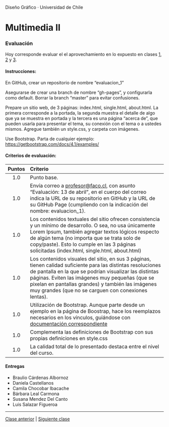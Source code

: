 Diseño Gráfico · Universidad de Chile

# Multimedia II

### Evaluación

Hoy corresponde evaluar el el aprovechamiento en lo expuesto en clases [1](https://github.com/profesorfaco/multimedia2_1/), [2](https://github.com/profesorfaco/multimedia2_2/) y [3](https://github.com/profesorfaco/multimedia2_3/).

#### Instrucciones:

En GitHub, crear un repositorio de nombre “evaluacion_1”

Asegurarse de crear una branch de nombre “gh-pages”, y configurarla como default. Borrar la branch “master” para evitar confusiones.

Prepare un sitio web, de 3 páginas: index.html, single.html, about.html. La primera corresponde a la portada, la segunda muestra el detalle de algo que ya se muestra en portada y la tercera es una página “acerca de”, que pueden usarla para presentar el tema, su conexión con el tema o a ustedes mismos. Agregue también un style.css, y carpeta con imágenes.

Use Bootstrap. Parta de cualquier ejemplo: https://getbootstrap.com/docs/4.1/examples/

#### Criterios de evaluación:

| Puntos | Criterio |
|:---:|:---|
| 1.0 | Punto base. |
| 1.0 | Envía correo a profesor@faco.cl, con asunto “Evaluación: 13 de abril”, en el cuerpo del correo indica la URL de su repositorio en GitHub y la URL de su GitHub Page (cumpliendo con la indicación del nombre: evaluacion_1).     |
| 1.0 | Los contenidos textuales del sitio ofrecen consistencia y un mínimo de desarrollo. O sea, no usa únicamente Lorem Ipsum, también agregar textos lógicos respecto de algún tema (no importa que se trata solo de copy/paste). Esto lo cumple en las 3 páginas solicitadas (index.html, single.html, about.html) |
| 1.0 | Los contenidos visuales del sitio, en sus 3 páginas, tienen calidad suficiente para las distintas resoluciones de pantalla en la que se podrían visualizar las distintas páginas. Eviten las imágenes muy pequeñas (que se pixelan en pantallas grandes) y también las imágenes muy grandes (que no se carguen con conexiones lentas).|
| 1.0 | Utilización de Bootstrap. Aunque parte desde un ejemplo en la página de Boostrap, hace los reemplazos necesarios en los vínculos, guiándose con [documentación correspondiente](https://getbootstrap.com/docs/4.1/getting-started/introduction/#quick-start) |
| 1.0 | Complementa las definiciones de Bootstrap con sus propias definiciones en style.css |
| 1.0 | La calidad total de lo presentado destaca entre el nivel del curso. |

#### Entregas

- Braulio Cárdenas Albornoz
- Daniela Castellanos
- Camila Chocobar Ibacache
- Bárbara Leal Carmona
- Susana Mendez Del Canto
- Luis Salazar Figueroa

- - - - - - - 

[Clase anterior](https://github.com/profesorfaco/multimedia2_3) | [Siguiente clase](https://github.com/profesorfaco/multimedia2_5)
